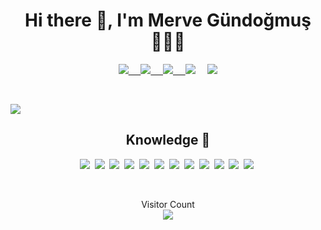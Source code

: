 <h1 align='center'> Hi there 👋, I'm Merve Gündoğmuş 👩🏼‍💻 </h1>

<p align='center'>
  <a href="https://instagram.com/gundogmusmerve"><img src="https://img.shields.io/badge/Instagram-E4405F?style=for-the-badge&logo=instagram&logoColor=white" /</a>&nbsp;&nbsp;&nbsp;&nbsp; 
  <a href="https://twitter.com/gundogmusmerve"><img src="https://img.shields.io/badge/twitter-%231DA1F2.svg?&style=for-the-badge&logo=twitter&logoColor=white" /</a>&nbsp;&nbsp;&nbsp;&nbsp; 
  <a href="https://www.linkedin.com/in/mervegundogmus/"><img src="https://img.shields.io/badge/linkedin-%230077B5.svg?&style=for-the-badge&logo=linkedin&logoColor=white" /</a>&nbsp;&nbsp;&nbsp;&nbsp; 
 <a href="mailto:mervegundogmus@outlook.com"><img src="https://img.shields.io/badge/Outlook-0078D4.svg?&style=for-the-badge&logo=microsoft%20outlook&logoColor=white" /></a>&nbsp;&nbsp;&nbsp;&nbsp;
<a href="https://www.hackerrank.com/mervegundogmus"><img src="https://img.shields.io/badge/hackerrank-00CC66.svg?&style=for-the-badge&logo=hackerrank&logoColor=white" />      
</p><br>
    

<a href="https://github.com/mervegundogmus"><img align="center" src="https://github-readme-stats.vercel.app/api?username=mervegundogmus&show_icons=true&bg_color=0d1117&text_color=bdc3c7&title_color=f1c40f&icon_color=f1c40f&hide_border=true" /></a>
    
<h2 align='center'> Knowledge 🧠 </h2>
 <p align='center'>
 <img src="https://img.shields.io/badge/-Java-007396.svg?&style=for-the-badge&logo=java&logoColor=white&style=flat" />&nbsp;
 <img src="https://img.shields.io/badge/-Spring%20-8BC34A.svg?&style=for-the-badge&logo=spring&logoColor=white&style=flat" />&nbsp;
 <img src="https://img.shields.io/badge/-Python%20-3776AB.svg?&style=for-the-badge&logo=python&logoColor=white&style=flat" />&nbsp;
 <img src="https://img.shields.io/badge/-JavaScript%20-F7DF1E.svg?&style=for-the-badge&logo=javascript&logoColor=white&style=flat" />&nbsp;
 <img src="https://img.shields.io/badge/-HTML5%20-E34F26.svg?&style=for-the-badge&logo=html5&logoColor=white&style=flat" />&nbsp;
 <img src="https://img.shields.io/badge/-CSS3%20-1572B6.svg?&style=for-the-badge&logo=css3&logoColor=white&style=flat" />&nbsp;
 <img src="https://img.shields.io/badge/-ReactJs%20-61DAFB.svg?&style=for-the-badge&logo=react&logoColor=white&style=flat" />&nbsp;
 <img src="https://img.shields.io/badge/-Spring%20Boot-6DB43B.svg?&style=for-the-badge&logo=springboot&logoColor=white&style=flat" />&nbsp;
 <img src="https://img.shields.io/badge/-MySQL%20-4479A1.svg?&style=for-the-badge&logo=mysql&logoColor=white&style=flat" />&nbsp;
 <img src="https://img.shields.io/badge/-MongoDB%20-47A248.svg?&style=for-the-badge&logo=mongodb&logoColor=white&style=flat" />&nbsp;
 <img src="https://img.shields.io/badge/-IntelliJ%20IDEA-000000.svg?&style=for-the-badge&logo=intellijidea&logoColor=white&style=flat" />&nbsp;
 <img src="https://img.shields.io/badge/-VS%20Code-007ACC.svg?&style=for-the-badge&logo=visualstudiocode&logoColor=white&style=flat" />&nbsp;
</p><br>
    
<p align="center"> 
  Visitor Count<br>
  <img src="https://profile-counter.glitch.me/mervegundogmus/count.svg" />
</p>

